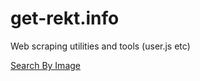 # get-rekt.info
Web scraping utilities and tools (user.js etc)

[Search By Image](http://get-rekt.info/search-by-image.user.js)
